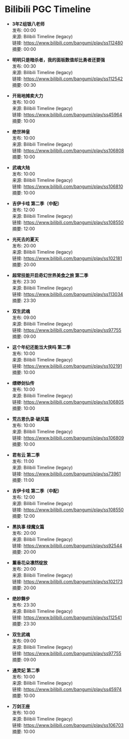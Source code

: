 # Bilibili PGC Timeline

- **3年Z组银八老师**  
  发布: 00:00  
  来源: Bilibili Timeline (legacy)  
  链接: https://www.bilibili.com/bangumi/play/ss112480  
  摘要: 00:00

- **明明只是暗杀者，我的面板数值却比勇者还要强**  
  发布: 00:30  
  来源: Bilibili Timeline (legacy)  
  链接: https://www.bilibili.com/bangumi/play/ss112542  
  摘要: 00:30

- **开局地摊卖大力**  
  发布: 10:00  
  来源: Bilibili Timeline (legacy)  
  链接: https://www.bilibili.com/bangumi/play/ss45964  
  摘要: 10:00

- **绝世神皇**  
  发布: 10:00  
  来源: Bilibili Timeline (legacy)  
  链接: https://www.bilibili.com/bangumi/play/ss106808  
  摘要: 10:00

- **武魂大陆**  
  发布: 10:00  
  来源: Bilibili Timeline (legacy)  
  链接: https://www.bilibili.com/bangumi/play/ss106810  
  摘要: 10:00

- **吉伊卡哇 第二季（中配）**  
  发布: 12:00  
  来源: Bilibili Timeline (legacy)  
  链接: https://www.bilibili.com/bangumi/play/ss108550  
  摘要: 12:00

- **光死去的夏天**  
  发布: 20:00  
  来源: Bilibili Timeline (legacy)  
  链接: https://www.bilibili.com/bangumi/play/ss102181  
  摘要: 20:00

- **超常技能开启奇幻世界美食之旅 第二季**  
  发布: 23:30  
  来源: Bilibili Timeline (legacy)  
  链接: https://www.bilibili.com/bangumi/play/ss113034  
  摘要: 23:30

- **双生武魂**  
  发布: 09:00  
  来源: Bilibili Timeline (legacy)  
  链接: https://www.bilibili.com/bangumi/play/ss97755  
  摘要: 09:00

- **这个年纪还能当大侠吗 第二季**  
  发布: 10:00  
  来源: Bilibili Timeline (legacy)  
  链接: https://www.bilibili.com/bangumi/play/ss102191  
  摘要: 10:00

- **缥缈剑仙传**  
  发布: 10:00  
  来源: Bilibili Timeline (legacy)  
  链接: https://www.bilibili.com/bangumi/play/ss106805  
  摘要: 10:00

- **荒古恩仇录·破风篇**  
  发布: 10:00  
  来源: Bilibili Timeline (legacy)  
  链接: https://www.bilibili.com/bangumi/play/ss106809  
  摘要: 10:00

- **君有云 第二季**  
  发布: 11:00  
  来源: Bilibili Timeline (legacy)  
  链接: https://www.bilibili.com/bangumi/play/ss73961  
  摘要: 11:00

- **吉伊卡哇 第二季（中配）**  
  发布: 12:00  
  来源: Bilibili Timeline (legacy)  
  链接: https://www.bilibili.com/bangumi/play/ss108550  
  摘要: 12:00

- **黑执事 绿魔女篇**  
  发布: 20:00  
  来源: Bilibili Timeline (legacy)  
  链接: https://www.bilibili.com/bangumi/play/ss92544  
  摘要: 20:00

- **薰香花朵凛然绽放**  
  发布: 20:00  
  来源: Bilibili Timeline (legacy)  
  链接: https://www.bilibili.com/bangumi/play/ss102173  
  摘要: 20:00

- **绝妙舞步**  
  发布: 23:30  
  来源: Bilibili Timeline (legacy)  
  链接: https://www.bilibili.com/bangumi/play/ss112541  
  摘要: 23:30

- **双生武魂**  
  发布: 09:00  
  来源: Bilibili Timeline (legacy)  
  链接: https://www.bilibili.com/bangumi/play/ss97755  
  摘要: 09:00

- **通灵妃 第二季**  
  发布: 10:00  
  来源: Bilibili Timeline (legacy)  
  链接: https://www.bilibili.com/bangumi/play/ss45974  
  摘要: 10:00

- **万剑王座**  
  发布: 10:00  
  来源: Bilibili Timeline (legacy)  
  链接: https://www.bilibili.com/bangumi/play/ss106703  
  摘要: 10:00

